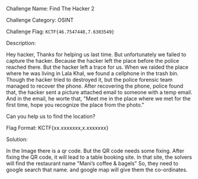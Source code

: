 Challenge Name: Find The Hacker 2

Challenge Category: OSINT

Challenge Flag: `KCTF{46.7547448,7.6303549}`

Description: 

Hey hacker,
Thanks for helping us last time. But unfortunately we failed to capture the hacker. Because the hacker left the place before the police reached there. 
But the hacker left a trace for us. When we raided the place where he was living in Lala Khal, we found a cellphone in the trash bin.
Though the hacker tried to destroyed it, but the police forensic team managed to recover the phone.
After recovering the phone, police found that, the hacker sent a picture attached email to someone with a temp email.
And in the email, he worte that,
"Meet me in the place where we met for the first time, hope you recognize the place from the photo."

Can you help us to find the location?

Flag Format: KCTF{xx.xxxxxxx,x.xxxxxxx}

Solution: 

In the Image there is a qr code. But the QR code needs some fixing. After fixing the QR code, it will lead to a table booking site.
In that site, the solvers will find the restaurant name "Mani’s coffee & bagels"
So, they need to google search that name. and google map will give them the co-ordinates.

